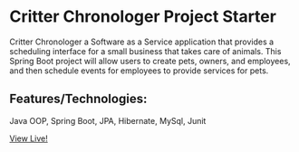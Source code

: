 # Critter Chronologer Project Starter

Critter Chronologer a Software as a Service application that provides a scheduling interface for a small business that takes care of animals. This Spring Boot project will allow users to create pets, owners, and employees, and then schedule events for employees to provide services for pets.


## Features/Technologies:
Java OOP, Spring Boot, JPA, Hibernate, MySql, Junit

<a href="http://matt.zapto.org:8082" target="_blank">View Live!</a>